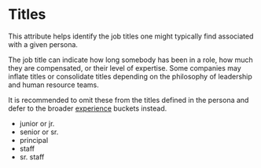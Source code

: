 
# Titles

This attribute helps identify the job titles one might typically find associated with a given persona.

The job title can indicate how long somebody has been in a role, how much they are compensated, or their level of expertise. Some companies may inflate titles or consolidate titles depending on the philosophy of leadership and human resource teams.

It is recommended to omit these from the titles defined in the persona and defer to the broader [experience](./role-experience.md) buckets instead.
- junior or jr.
- senior or sr.
- principal
- staff
- sr. staff

